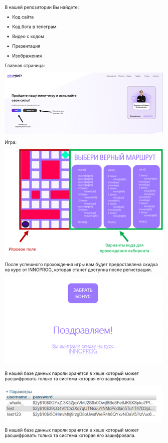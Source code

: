В нашей репозитории Вы найдете: 

- Код сайта

- Код бота в телеграм

- Видео с кодом

- Презентация

- Изображения

Главная страница:

<img src = "1.png">

Игра:

<img src = "2.png">

После успешного прохождения игры вам будет предоставлена скидка на курс от INNOPROG, которая станет доступна после регистрации.

<img src = "4.png">

В нашей базе данных пароли хранятся в хеше который может расшифровать только та система которая его зашифровала.

<img src = "3.png">

В нашей базе данных пароли хранятся в хеше который может расшифровать только та система которая его зашифровала.
